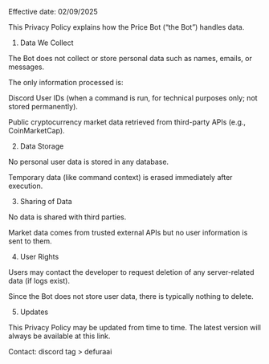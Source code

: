 Effective date: 02/09/2025

This Privacy Policy explains how the Price Bot (“the Bot”) handles data.

1. Data We Collect

The Bot does not collect or store personal data such as names, emails, or messages.

The only information processed is:

Discord User IDs (when a command is run, for technical purposes only; not stored permanently).

Public cryptocurrency market data retrieved from third-party APIs (e.g., CoinMarketCap).

2. Data Storage

No personal user data is stored in any database.

Temporary data (like command context) is erased immediately after execution.

3. Sharing of Data

No data is shared with third parties.

Market data comes from trusted external APIs but no user information is sent to them.

4. User Rights

Users may contact the developer to request deletion of any server-related data (if logs exist).

Since the Bot does not store user data, there is typically nothing to delete.

5. Updates

This Privacy Policy may be updated from time to time. The latest version will always be available at this link.

Contact: discord tag > defuraai
